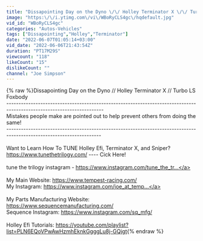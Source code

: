 ```yaml
---
title: "Dissapointing Day on the Dyno \/\/ Holley Terminator X \/\/ Turbo LS Foxbody"
image: "https:\/\/i.ytimg.com\/vi\/WBoRyCLS4gc\/hqdefault.jpg"
vid_id: "WBoRyCLS4gc"
categories: "Autos-Vehicles"
tags: ["Dissapointing","Holley","Terminator"]
date: "2022-06-07T01:05:14+03:00"
vid_date: "2022-06-06T21:43:54Z"
duration: "PT17M29S"
viewcount: "118"
likeCount: "15"
dislikeCount: ""
channel: "Joe Simpson"
---
```

{% raw %}Dissapointing Day on the Dyno // Holley Terminator X // Turbo LS Foxbody<br />----------------------------------------------------------------------------------------------------------------------<br />Mistakes people make are pointed out to help prevent others from doing the same!<br />---------------------------------------------------------------------------------------------------------------------<br /><br />Want to Learn How To TUNE Holley Efi, Terminator X, and Sniper? <br /><a rel="nofollow" target="blank" href="https://www.tunethetrilogy.com/">https://www.tunethetrilogy.com/</a>      ---- Cick Here!<br /><br />tune the trilogy instagram -    <a rel="nofollow" target="blank" href="https://www.instagram.com/tune_the_tr...">https://www.instagram.com/tune_the_tr...</a><br /><br />My Main Website:   <a rel="nofollow" target="blank" href="https://www.tempest-racing.com/">https://www.tempest-racing.com/</a><br />My Instagram:   <a rel="nofollow" target="blank" href="https://www.instagram.com/joe_at_temp...">https://www.instagram.com/joe_at_temp...</a><br /><br />My Parts Manufacturing Website:    <a rel="nofollow" target="blank" href="https://www.sequencemanufacturing.com/">https://www.sequencemanufacturing.com/</a><br />Sequence Instagram:   <a rel="nofollow" target="blank" href="https://www.instagram.com/sq_mfg/">https://www.instagram.com/sq_mfg/</a><br /><br />Holley Efi Tutorials: <a rel="nofollow" target="blank" href="https://youtube.com/playlist?list=PLN6EQoVPwAwHzmhEknkGgggLu8j-GQjgt">https://youtube.com/playlist?list=PLN6EQoVPwAwHzmhEknkGgggLu8j-GQjgt</a>{% endraw %}
